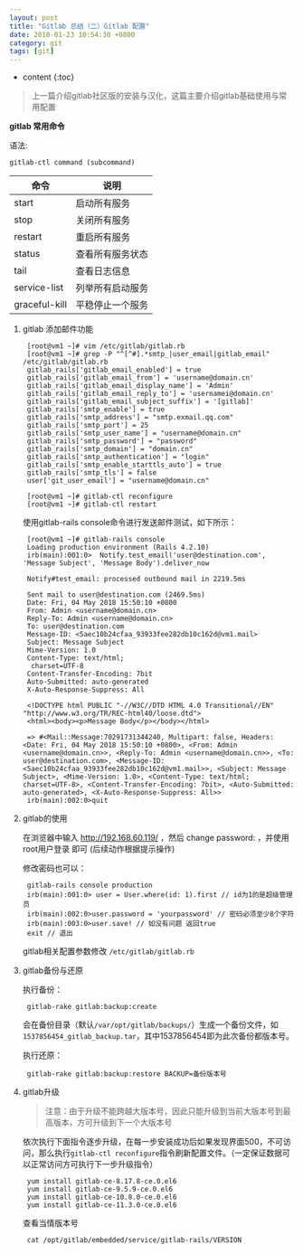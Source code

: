 ```yaml
---
layout: post
title: "Gitlab 总结（二）Gitlab 配置"
date: 2018-01-23 10:54:30 +0800
category: git
tags: [git]
---
```

* content
{:toc}

> 上一篇介绍gitlab社区版的安装与汉化，这篇主要介绍gitlab基础使用与常用配置

**gitlab 常用命令**

语法:

	gitlab-ctl command (subcommand)
	
	
|命令|说明|
|---|---|
|start|启动所有服务|
|stop|关闭所有服务|
|restart|重启所有服务|
|status|查看所有服务状态|
|tail|查看日志信息|
|service-list|列举所有启动服务|
|graceful-kill|平稳停止一个服务|


1. gitlab 添加邮件功能

		[root@vm1 ~]# vim /etc/gitlab/gitlab.rb
		[root@vm1 ~]# grep -P "^[^#].*smtp_|user_email|gitlab_email" /etc/gitlab/gitlab.rb
		gitlab_rails['gitlab_email_enabled'] = true
		gitlab_rails['gitlab_email_from'] = 'username@domain.cn'
		gitlab_rails['gitlab_email_display_name'] = 'Admin'
		gitlab_rails['gitlab_email_reply_to'] = 'usernamei@domain.cn'
		gitlab_rails['gitlab_email_subject_suffix'] = '[gitlab]'
		gitlab_rails['smtp_enable'] = true
		gitlab_rails['smtp_address'] = "smtp.exmail.qq.com"
		gitlab_rails['smtp_port'] = 25 
		gitlab_rails['smtp_user_name'] = "username@domain.cn"
		gitlab_rails['smtp_password'] = "password"
		gitlab_rails['smtp_domain'] = "domain.cn"
		gitlab_rails['smtp_authentication'] = "login"
		gitlab_rails['smtp_enable_starttls_auto'] = true
		gitlab_rails['smtp_tls'] = false
		user['git_user_email'] = "username@domain.cn"
		
		[root@vm1 ~]# gitlab-ctl reconfigure
		[root@vm1 ~]# gitlab-ctl restart

	使用gitlab-rails console命令进行发送邮件测试，如下所示：

		[root@vm1 ~]# gitlab-rails console 
		Loading production environment (Rails 4.2.10)
		irb(main):001:0>  Notify.test_email('user@destination.com', 'Message Subject', 'Message Body').deliver_now
		
		Notify#test_email: processed outbound mail in 2219.5ms
		
		Sent mail to user@destination.com (2469.5ms)
		Date: Fri, 04 May 2018 15:50:10 +0800
		From: Admin <username@domain.cn>
		Reply-To: Admin <username@domain.cn>
		To: user@destination.com
		Message-ID: <5aec10b24cfaa_93933fee282db10c162d@vm1.mail>
		Subject: Message Subject
		Mime-Version: 1.0
		Content-Type: text/html;
		 charset=UTF-8
		Content-Transfer-Encoding: 7bit
		Auto-Submitted: auto-generated
		X-Auto-Response-Suppress: All
		
		<!DOCTYPE html PUBLIC "-//W3C//DTD HTML 4.0 Transitional//EN" "http://www.w3.org/TR/REC-html40/loose.dtd">
		<html><body><p>Message Body</p></body></html>
		
		=> #<Mail::Message:70291731344240, Multipart: false, Headers: <Date: Fri, 04 May 2018 15:50:10 +0800>, <From: Admin <username@domain.cn>>, <Reply-To: Admin <username@domain.cn>>, <To: user@destination.com>, <Message-ID: <5aec10b24cfaa_93933fee282db10c162d@vm1.mail>>, <Subject: Message Subject>, <Mime-Version: 1.0>, <Content-Type: text/html; charset=UTF-8>, <Content-Transfer-Encoding: 7bit>, <Auto-Submitted: auto-generated>, <X-Auto-Response-Suppress: All>>
		irb(main):002:0>quit
		

2. gitlab的使用

	在浏览器中输入 http://192.168.60.119/ ，然后 change password: ，并使用root用户登录 即可 (后续动作根据提示操作)


	修改密码也可以：
	
		gitlab-rails console production
		irb(main):001:0> user = User.where(id: 1).first // id为1的是超级管理员
		irb(main):002:0>user.password = 'yourpassword' // 密码必须至少8个字符
		irb(main):003:0>user.save! // 如没有问题 返回true
		exit // 退出
	
	
	gitlab相关配置参数修改 `/etc/gitlab/gitlab.rb`
	
	
3. gitlab备份与还原

	执行备份：
	
		gitlab-rake gitlab:backup:create

	会在备份目录（默认`/var/opt/gitlab/backups/`）生成一个备份文件，如`1537856454_gitlab_backup.tar`，其中1537856454即为此次备份都版本号。
	
	执行还原：
	
		gitlab-rake gitlab:backup:restore BACKUP=备份版本号

4. gitlab升级

	> 注意：由于升级不能跨越大版本号，因此只能升级到当前大版本号到最高版本，方可升级到下一个大版本号

	依次执行下面指令逐步升级，在每一步安装成功后如果发现界面500，不可访问，那么执行```gitlab-ctl reconfigure```指令刷新配置文件。（一定保证数据可以正常访问方可执行下一步升级指令）
	
		yum install gitlab-ce-8.17.8-ce.0.el6
		yum install gitlab-ce-9.5.9-ce.0.el6
		yum install gitlab-ce-10.8.0-ce.0.el6
		yum install gitlab-ce-11.3.0-ce.0.el6
	
	查看当情版本号 

		cat /opt/gitlab/embedded/service/gitlab-rails/VERSION



	
	
